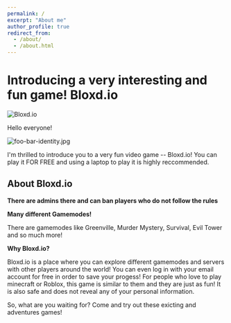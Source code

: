 ```yaml
---
permalink: /
excerpt: "About me"
author_profile: true
redirect_from: 
  - /about/
  - /about.html
---
```


# Introducing a very interesting and fun game! Bloxd.io

![Bloxd.io](https://images.crazygames.com/games/bloxdhop-io/cover-1671463581901.png?auto=format,compress&q=75&cs=strip)

Hello everyone!

![foo-bar-identity.jpg](https://daviddhc20120601.github.io/academicpages.github.io/images/foo-bar-identity.jpg)

I'm thrilled to introduce you to a very fun video game -- Bloxd.io! You can play it FOR FREE and using a laptop to play it is highly reccommended. 

## About Bloxd.io

**There are admins there and can ban players who do not follow the rules**

**Many different Gamemodes!**

There are gamemodes like Greenville, Murder Mystery, Survival, Evil Tower and so much more!

**Why Bloxd.io?**

Bloxd.io is a place where you can explore different gamemodes and servers with other players around the world! You can even log in with your email account for free in order to save your progess! For people who love to play minecraft or Roblox, this game is similar to them and they are just as fun! It is also safe and does not reveal any of your personal information.


So, what are you waiting for? Come and try out these exicting and adventures games!

